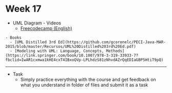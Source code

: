 # Week 17
   - UML Diagram
    - Videos
      - [Freecodecamp (English)](https://www.youtube.com/watch?v=WnMQ8HlmeXc)
      
    - Books
      - [UML Distilled 3rd Ed](https://github.com/gcoronelc/PECI-Java-MAR-2015/blob/master/Recursos/UML%20Distilled%203rd%20Ed.pdf)
      - [Modeling with UML: Language, Concepts, Methods](https://link.springer.com/book/10.1007/978-3-319-33933-7?fbclid=IwAR1cxmwa1kHE4cxT4IBxoQVp-LPLhdzS81zNhvdAZrQqEDIaGBP5HtiT9pQ)


---
- Task
    - Simply practice everything with the course and get feedback on what you understand in folder of files and submit it as a task